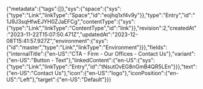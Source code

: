 {"metadata":{"tags":[]},"sys":{"space":{"sys":{"type":"Link","linkType":"Space","id":"eojhq1xf4v9y"}},"type":"Entry","id":"1J9J3sqHfwEJYH0ZJaEFCg","contentType":{"sys":{"type":"Link","linkType":"ContentType","id":"link"}},"revision":2,"createdAt":"2023-11-22T15:07:50.471Z","updatedAt":"2023-12-08T15:41:57.927Z","environment":{"sys":{"id":"master","type":"Link","linkType":"Environment"}}},"fields":{"internalTitle":{"en-US":"CTA - Firm - Our Offices - Contact Us"},"variant":{"en-US":"Button - Text"},"linkedContent":{"en-US":{"sys":{"type":"Link","linkType":"Entry","id":"tNsutOvEG8nGmB4QR5LEn"}}},"text":{"en-US":"Contact Us"},"icon":{"en-US":"logo"},"iconPosition":{"en-US":"Left"},"target":{"en-US":"Default"}}}